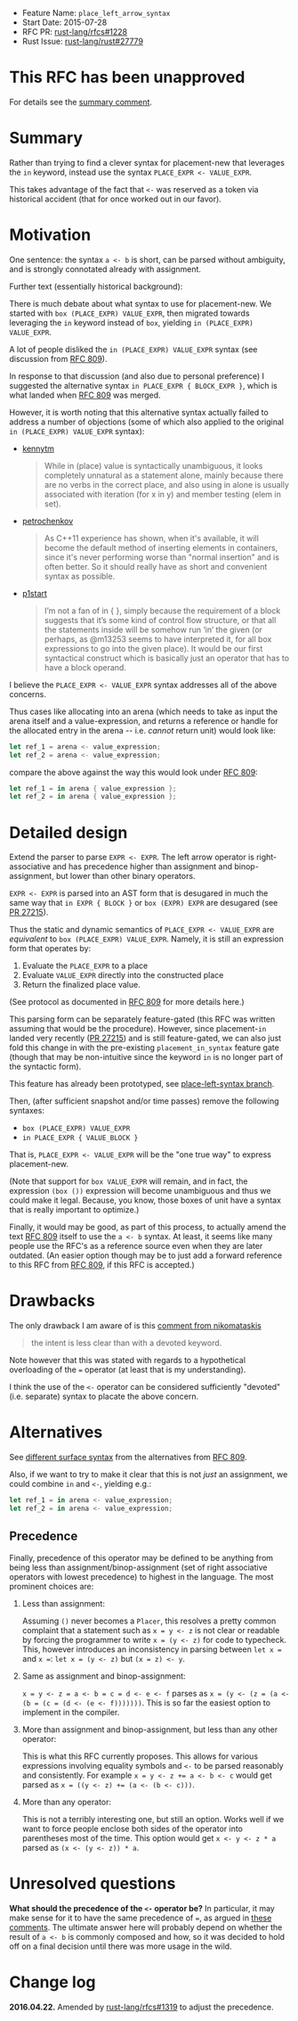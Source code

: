 - Feature Name: `place_left_arrow_syntax`
- Start Date: 2015-07-28
- RFC PR: [rust-lang/rfcs#1228](https://github.com/rust-lang/rfcs/pull/1228)
- Rust Issue: [rust-lang/rust#27779](https://github.com/rust-lang/rust/issues/27779)

# This RFC has been **unapproved**

For details see the [summary comment].

[summary comment]: https://github.com/rust-lang/rust/issues/27779#issuecomment-378416911

# Summary

Rather than trying to find a clever syntax for placement-new that leverages
the `in` keyword, instead use the syntax `PLACE_EXPR <- VALUE_EXPR`.

This takes advantage of the fact that `<-` was reserved as a token via
historical accident (that for once worked out in our favor).

# Motivation

One sentence: the syntax `a <- b` is short, can be parsed without
ambiguity, and is strongly connotated already with assignment.

Further text (essentially historical background):

There is much debate about what syntax to use for placement-new.
We started with `box (PLACE_EXPR) VALUE_EXPR`, then migrated towards
leveraging the `in` keyword instead of `box`, yielding `in (PLACE_EXPR) VALUE_EXPR`.

A lot of people disliked the `in (PLACE_EXPR) VALUE_EXPR` syntax
(see discussion from [RFC 809]).

[RFC 809]: https://github.com/rust-lang/rfcs/pull/809

In response to that discussion (and also due to personal preference)
I suggested the alternative syntax `in PLACE_EXPR { BLOCK_EXPR }`,
which is what landed when [RFC 809] was merged.

However, it is worth noting that this alternative syntax actually
failed to address a number of objections (some of which also
applied to the original `in (PLACE_EXPR) VALUE_EXPR` syntax):

 * [kennytm](https://github.com/rust-lang/rfcs/pull/809#issuecomment-73071324)

   > While in (place) value is syntactically unambiguous, it looks
   > completely unnatural as a statement alone, mainly because there
   > are no verbs in the correct place, and also using in alone is
   > usually associated with iteration (for x in y) and member
   > testing (elem in set).

 * [petrochenkov](https://github.com/rust-lang/rfcs/pull/809#issuecomment-73142168)

   > As C++11 experience has shown, when it's available, it will
   > become the default method of inserting elements in containers,
   > since it's never performing worse than "normal insertion" and
   > is often better. So it should really have as short and
   > convenient syntax as possible.

 * [p1start](https://github.com/rust-lang/rfcs/pull/809#issuecomment-73837430)

   > I’m not a fan of in <place> { <stmts> }, simply because the
   > requirement of a block suggests that it’s some kind of control
   > flow structure, or that all the statements inside will be
   > somehow run ‘in’ the given <place> (or perhaps, as @m13253
   > seems to have interpreted it, for all box expressions to go
   > into the given place). It would be our first syntactical
   > construct which is basically just an operator that has to
   > have a block operand.

I believe the `PLACE_EXPR <- VALUE_EXPR` syntax addresses all of the
above concerns.

Thus cases like allocating into an arena (which needs to take as input the arena itself
and a value-expression, and returns a reference or handle for the allocated entry in the arena -- i.e. *cannot* return unit)
would look like:

```rust
let ref_1 = arena <- value_expression;
let ref_2 = arena <- value_expression;
```

compare the above against the way this would look under [RFC 809]:

```rust
let ref_1 = in arena { value_expression };
let ref_2 = in arena { value_expression };
```

# Detailed design

Extend the parser to parse `EXPR <- EXPR`. The left arrow operator is
right-associative and has precedence higher than assignment and
binop-assignment, but lower than other binary operators.

`EXPR <- EXPR` is parsed into an AST form that is desugared in much
the same way that `in EXPR { BLOCK }` or `box (EXPR) EXPR` are
desugared (see [PR 27215]).

Thus the static and dynamic semantics of `PLACE_EXPR <- VALUE_EXPR`
are *equivalent* to `box (PLACE_EXPR) VALUE_EXPR`. Namely, it is
still an expression form that operates by:
 1. Evaluate the `PLACE_EXPR` to a place
 2. Evaluate `VALUE_EXPR` directly into the constructed place
 3. Return the finalized place value.

(See protocol as documented in [RFC 809] for more details here.)

[PR 27215]: https://github.com/rust-lang/rust/pull/27215

This parsing form can be separately feature-gated (this RFC was
written assuming that would be the procedure). However, since
placement-`in` landed very recently ([PR 27215]) and is still
feature-gated, we can also just fold this change in with
the pre-existing `placement_in_syntax` feature gate
(though that may be non-intuitive since the keyword `in` is
no longer part of the syntactic form).

This feature has already been prototyped, see [place-left-syntax branch].

[place-left-syntax branch]: https://github.com/rust-lang/rust/compare/rust-lang:master...pnkfelix:place-left-syntax

Then, (after sufficient snapshot and/or time passes) remove the following syntaxes:

 * `box (PLACE_EXPR) VALUE_EXPR`
 * `in PLACE_EXPR { VALUE_BLOCK }`

That is, `PLACE_EXPR <- VALUE_EXPR` will be the "one true way" to
express placement-new.

(Note that support for `box VALUE_EXPR` will remain, and in fact, the
expression `(box ())` expression will become unambiguous and thus we
could make it legal. Because, you know, those boxes of unit have a
syntax that is really important to optimize.)

Finally, it would may be good, as part of this process, to actually
amend the text [RFC 809] itself to use the `a <- b` syntax.
At least, it seems like many people use the RFC's as a reference source
even when they are later outdated.
(An easier option though may be to just add a forward reference to this
RFC from [RFC 809], if this RFC is accepted.)

# Drawbacks

The only drawback I am aware of is this [comment from nikomataskis](https://github.com/rust-lang/rfcs/pull/809#issuecomment-73903777)

> the intent is less clear than with a devoted keyword.

Note however that this was stated with regards to a hypothetical
overloading of the `=` operator (at least that is my understanding).

I think the use of the `<-` operator can be considered sufficiently
"devoted" (i.e. separate) syntax to placate the above concern.

# Alternatives

See [different surface syntax] from the alternatives from [RFC 809].

[different surface syntax]: https://github.com/pnkfelix/rfcs/blob/fsk-placement-box-rfc/text/0000-placement-box.md#same-semantics-but-different-surface-syntax

Also, if we want to try to make it clear that this is not *just*
an assignment, we could combine `in` and `<-`, yielding e.g.:

```rust
let ref_1 = in arena <- value_expression;
let ref_2 = in arena <- value_expression;
```

## Precedence

Finally, precedence of this operator may be defined to be anything from being
less than assignment/binop-assignment (set of right associative operators with
lowest precedence) to highest in the language. The most prominent choices are:

1. Less than assignment:

    Assuming `()` never becomes a `Placer`, this resolves a pretty common
    complaint that a statement such as `x = y <- z` is not clear or readable
    by forcing the programmer to write `x = (y <- z)` for code to typecheck.
    This, however introduces an inconsistency in parsing between `let x =` and
    `x =`: `let x = (y <- z)` but `(x = z) <- y`.

2. Same as assignment and binop-assignment:

    `x = y <- z = a <- b = c = d <- e <- f` parses as
    `x = (y <- (z = (a <- (b = (c = (d <- (e <- f)))))))`. This is so far
    the easiest option to implement in the compiler.

3. More than assignment and binop-assignment, but less than any other operator:

    This is what this RFC currently proposes.  This allows for various
    expressions involving equality symbols and `<-` to be parsed reasonably and
    consistently. For example `x = y <- z += a <- b <- c` would get parsed as `x
    = ((y <- z) += (a <- (b <- c)))`.

4. More than any operator:

    This is not a terribly interesting one, but still an option. Works well if
    we want to force people enclose both sides of the operator into parentheses
    most of the time. This option would get `x <- y <- z * a` parsed as `(x <-
    (y <- z)) * a`.

# Unresolved questions

**What should the precedence of the `<-` operator be?** In particular,
it may make sense for it to have the same precedence of `=`, as argued
in [these][huon1] [comments][huon2]. The ultimate answer here will
probably depend on whether the result of `a <- b` is commonly composed
and how, so it was decided to hold off on a final decision until there
was more usage in the wild.

[huon1]: https://github.com/rust-lang/rfcs/pull/1319#issuecomment-206627750
[huon2]: https://github.com/rust-lang/rfcs/pull/1319#issuecomment-207090495

# Change log

**2016.04.22.** Amended by [rust-lang/rfcs#1319](https://github.com/rust-lang/rfcs/pull/1319)
to adjust the precedence.
